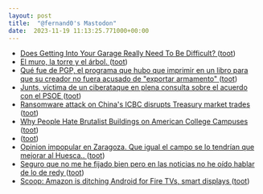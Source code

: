 ```yaml
---
layout: post
title:  "@fernand0's Mastodon"
date:  2023-11-19 11:13:25.771000+00:00
---
```

*  [Does Getting Into Your Garage Really Need To Be Difficult? ](https://hackaday.com/2023/11/09/does-getting-into-your-garage-really-need-to-be-difficult) ([toot](https://mastodon.social/@fernand0/111436916704496837))
*  [El muro, la torre y el árbol. ](https://www.flickr.com/photos/fernand0/53304894410) ([toot](https://mastodon.social/@fernand0/111436902216365109))
*  [Qué fue de PGP, el programa que hubo que imprimir en un libro para que su creador no fuera acusado de "exportar armamento" ](https://www.genbeta.com/a-fondo/que-fue-pgp-programa-que-hubo-que-imprimir-libro-su-creador-no-fuera-acusado-exportar-armament) ([toot](https://mastodon.social/@fernand0/111436718703582999))
*  [Junts, víctima de un ciberataque en plena consulta sobre el acuerdo con el PSOE ](https://www.elperiodico.com/es/politica/20231111/junts-victima-ciberataque-coordinado-diferentes-paises-9450546) ([toot](https://mastodon.social/@fernand0/111436594157477909))
*  [Ransomware attack on China's ICBC disrupts Treasury market trades ](https://www.reuters.com/world/china/chinas-largest-bank-icbc-hit-by-ransomware-software-ft-2023-11-09) ([toot](https://mastodon.social/@fernand0/111436180019944794))
*  [Why People Hate Brutalist Buildings on American College Campuses ](https://www.openculture.com/2023/11/why-people-hate-brutalist-buildings-on-american-college-campuses.htm) ([toot](https://mastodon.social/@fernand0/111434897909126108))
*  [ ](https://todon.eu/@mondadientes) ([toot](https://mastodon.social/@fernand0/111434107018489512))
*  [Opinion impopular en Zaragoza. Que igual el campo se lo tendrían que mejorar al Huesca.. ](https://mastodon.social/@fernand0/111433600304535847) ([toot](https://mastodon.social/@fernand0/111433600304535847))
*  [Seguro que no me he fijado bien pero en las noticias no he oído hablar de lo de redy ](https://mastodon.social/@fernand0/111433561994585135) ([toot](https://mastodon.social/@fernand0/111433561994585135))
*  [Scoop: Amazon is ditching Android for Fire TVs, smart displays ](https://www.lowpass.cc/p/amazon-vega-os-fire-tv-androi) ([toot](https://mastodon.social/@fernand0/111433270842870447))
